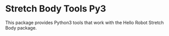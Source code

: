 # Stretch Body Tools Py3
This package provides Python3 tools that work with the Hello Robot Stretch Body package.